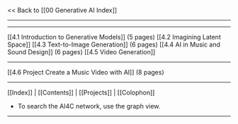 << Back to [[00 Generative AI Index]]

---

   
---

   [[4.1 Introduction to Generative Models]] (5 pages)
   [[4.2 Imagining Latent Space]]
   [[4.3 Text-to-Image Generation]] (6 pages)
   [[4.4 AI in Music and Sound Design]] (6 pages)
   [[4.5 Video Generation]] 

---

   [[4.6 Project Create a Music Video with AI]] (8 pages)


---
 [[Index]] | [[Contents]] | [[Projects]] | [[Colophon]] 
- To search the AI4C network, use the graph view.
---

